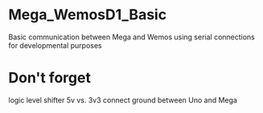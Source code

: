 # Mega_WemosD1_Basic
Basic communication between Mega and Wemos using serial connections for developmental purposes

# Don't forget 
logic level shifter 5v vs. 3v3
connect ground between Uno and Mega
